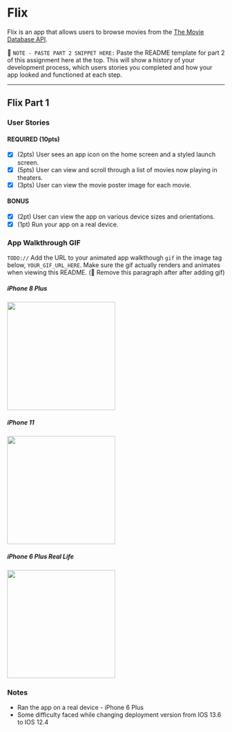 # Flix

Flix is an app that allows users to browse movies from the [The Movie Database API](http://docs.themoviedb.apiary.io/#).

📝 `NOTE - PASTE PART 2 SNIPPET HERE:` Paste the README template for part 2 of this assignment here at the top. This will show a history of your development process, which users stories you completed and how your app looked and functioned at each step.

---

## Flix Part 1

### User Stories

#### REQUIRED (10pts)
- [x] (2pts) User sees an app icon on the home screen and a styled launch screen.
- [x] (5pts) User can view and scroll through a list of movies now playing in theaters.
- [x] (3pts) User can view the movie poster image for each movie.

#### BONUS
- [x] (2pt) User can view the app on various device sizes and orientations.
- [x] (1pt) Run your app on a real device.

### App Walkthrough GIF
`TODO://` Add the URL to your animated app walkthough `gif` in the image tag below, `YOUR_GIF_URL_HERE`. Make sure the gif actually renders and animates when viewing this README. (🚫 Remove this paragraph after after adding gif)

##### iPhone 8 Plus
<img src="http://g.recordit.co/ykTFh5yqDG.gif" width=250><br>

##### iPhone 11
<img src="http://g.recordit.co/c4euAZuTA9.gif" width=250><br>

##### iPhone 6 Plus Real Life
<img src="https://imgur.com/a/HwIi5Qt" width=250><br>

### Notes
- Ran the app on a real device - iPhone 6 Plus
- Some difficulty faced while changing deployment version from IOS 13.6 to IOS 12.4
